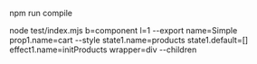 
npm run compile


node test/index.mjs b=component l=1 --export name=Simple prop1.name=cart --style state1.name=products state1.default=[] effect1.name=initProducts wrapper=div --children